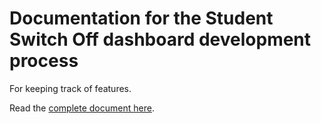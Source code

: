 # Documentation for the Student Switch Off dashboard development process

For keeping track of features.

Read the [complete document here](development-priorities.md).